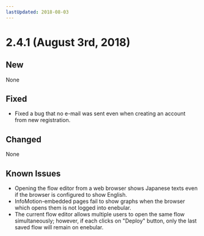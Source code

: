 ```yaml
---
lastUpdated: 2018-08-03
---
```


# 2.4.1 (August 3rd, 2018)

## New

None

## Fixed

- Fixed a bug that no e-mail was sent even when creating an account from new registration.

## Changed

None

## Known Issues

* Opening the flow editor from a web browser shows Japanese texts even if the browser is configured to show English.
* InfoMotion-embedded pages fail to show graphs when the browser which opens them is not logged into enebular.
* The current flow editor allows multiple users to open the same flow simultaneously; however, if each clicks on "Deploy" button, only the last saved flow will remain on enebular.